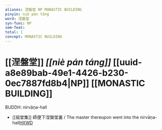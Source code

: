 ```yaml
---
aliases: 涅盤堂 NP MONASTIC BUILDING
pinyin: niè pán táng
word: 涅盤堂
syn-func: NP
sem-feat: 
total: 1
concept: MONASTIC BUILDING 
---
```

# [[涅盤堂]] *[[niè pán táng]]*  [[uuid-a8e89bab-49e1-4426-b230-0ec7887fd8b4|NP]] [[MONASTIC BUILDING]]
BUDDH: nirvāṇa-hall
 - [[祖堂集]] 師便下涅槃堂裏 / The master thereupon went into the nirvāṇa-hall[HXWD](https://hxwd.org/textview.html?location=KR6q0002_Yan_016-4123a.2)
